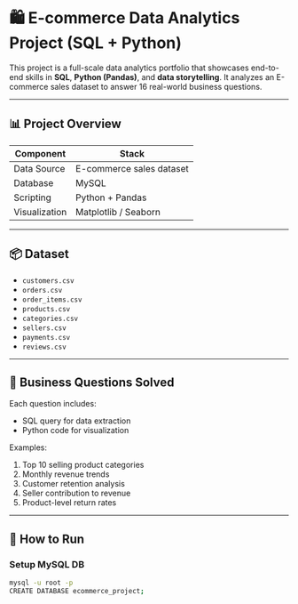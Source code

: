 # 🛍️ E-commerce Data Analytics Project (SQL + Python)

This project is a full-scale data analytics portfolio that showcases end-to-end skills in **SQL**, **Python (Pandas)**, and **data storytelling**. It analyzes an E-commerce sales dataset to answer 16 real-world business questions.

---

## 📊 Project Overview

| Component        | Stack                        |
|------------------|------------------------------|
| Data Source      | E-commerce sales dataset     |
| Database         | MySQL                        |
| Scripting        | Python + Pandas              |
| Visualization    | Matplotlib / Seaborn         |

---

## 📦 Dataset

- `customers.csv`
- `orders.csv`
- `order_items.csv`
- `products.csv`
- `categories.csv`
- `sellers.csv`
- `payments.csv`
- `reviews.csv`

---

## 📌 Business Questions Solved

Each question includes:
- SQL query for data extraction
- Python code for visualization

Examples:
1. Top 10 selling product categories
2. Monthly revenue trends
3. Customer retention analysis
4. Seller contribution to revenue
5. Product-level return rates

---

## 🔧 How to Run

### Setup MySQL DB
```bash
mysql -u root -p
CREATE DATABASE ecommerce_project;
